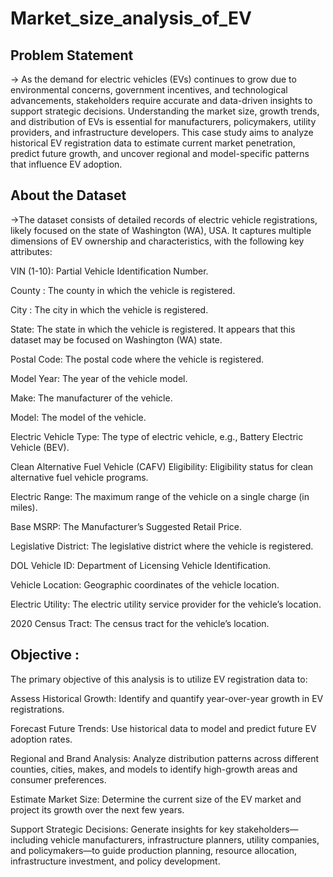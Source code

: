 # Market_size_analysis_of_EV

## Problem Statement
-> As the demand for electric vehicles (EVs) continues to grow due to environmental concerns, government incentives, and technological advancements, stakeholders require accurate and data-driven insights to support strategic decisions. Understanding the market size, growth trends, and distribution of EVs is essential for manufacturers, policymakers, utility providers, and infrastructure developers. This case study aims to analyze historical EV registration data to estimate current market penetration, predict future growth, and uncover regional and model-specific patterns that influence EV adoption.

## About the Dataset
->The dataset consists of detailed records of electric vehicle registrations, likely focused on the state of Washington (WA), USA. It captures multiple dimensions of EV ownership and characteristics, with the following key attributes:

VIN (1-10): Partial Vehicle Identification Number.

County : The county in which the vehicle is registered.

City : The city in which the vehicle is registered.

State: The state in which the vehicle is registered. It appears that this dataset may be focused on Washington (WA) state.

Postal Code: The postal code where the vehicle is registered.

Model Year: The year of the vehicle model.

Make: The manufacturer of the vehicle.

Model: The model of the vehicle.

Electric Vehicle Type: The type of electric vehicle, e.g., Battery Electric Vehicle (BEV).

Clean Alternative Fuel Vehicle (CAFV) Eligibility: Eligibility status for clean alternative fuel vehicle programs.

Electric Range: The maximum range of the vehicle on a single charge (in miles).

Base MSRP: The Manufacturer’s Suggested Retail Price.

Legislative District: The legislative district where the vehicle is registered.

DOL Vehicle ID: Department of Licensing Vehicle Identification.

Vehicle Location: Geographic coordinates of the vehicle location.

Electric Utility: The electric utility service provider for the vehicle’s location.

2020 Census Tract: The census tract for the vehicle’s location.

## Objective :
The primary objective of this analysis is to utilize EV registration data to:

Assess Historical Growth: Identify and quantify year-over-year growth in EV registrations.

Forecast Future Trends: Use historical data to model and predict future EV adoption rates.

Regional and Brand Analysis: Analyze distribution patterns across different counties, cities, makes, and models to identify high-growth areas and consumer preferences.

Estimate Market Size: Determine the current size of the EV market and project its growth over the next few years.

Support Strategic Decisions: Generate insights for key stakeholders—including vehicle manufacturers, infrastructure planners, utility companies, and policymakers—to guide production planning, resource allocation, infrastructure investment, and policy development.
